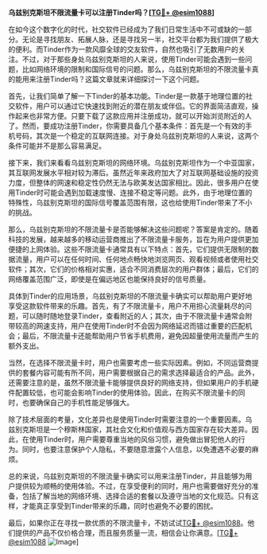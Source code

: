 **乌兹别克斯坦不限流量卡可以注册Tinder吗？[[TG💪+ @esim1088](https://t.me/s/esim1088)]**

在如今这个数字化的时代，社交软件已经成为了我们日常生活中不可或缺的一部分。无论是寻找朋友、拓展人脉，还是寻找另一半，社交平台都为我们提供了极大的便利。而Tinder作为一款风靡全球的交友软件，自然也吸引了无数用户的关注。不过，对于那些身处乌兹别克斯坦的人来说，使用Tinder可能会遇到一些问题，比如网络环境的限制和国际信号的问题。那么，乌兹别克斯坦的不限流量卡真的能用来注册Tinder吗？这篇文章就来详细探讨一下这个问题。

首先，让我们简单了解一下Tinder的基本功能。Tinder是一款基于地理位置的社交软件，用户可以通过它快速找到附近的潜在朋友或伴侣。它的界面简洁直观，操作起来也非常方便。只要下载了这款应用并注册成功，就可以开始浏览附近的人了。然而，要成功注册Tinder，你需要具备几个基本条件：首先是一个有效的手机号码，其次是一个稳定的互联网连接。对于身处乌兹别克斯坦的人来说，这两个条件可能并不是那么容易满足。

接下来，我们来看看乌兹别克斯坦的网络环境。乌兹别克斯坦作为一个中亚国家，其互联网发展水平相对较为滞后。虽然近年来政府加大了对互联网基础设施的投资力度，但整体的网速和稳定性仍然无法与欧美发达国家相比。因此，很多用户在使用Tinder时可能会遇到加载速度慢、连接不稳定等问题。此外，由于地理位置的特殊性，乌兹别克斯坦的国际信号覆盖范围有限，这也给使用Tinder带来了不小的挑战。

那么，乌兹别克斯坦的不限流量卡是否能够解决这些问题呢？答案是肯定的。随着科技的发展，越来越多的移动运营商推出了不限流量卡服务，旨在为用户提供更加便捷的上网体验。这些不限流量卡通常具有以下特点：首先，它们提供无限制的数据流量，用户可以在任何时间、任何地点畅快地浏览网页、观看视频或者使用社交软件；其次，它们的价格相对实惠，适合不同消费层次的用户群体；最后，它们的网络覆盖范围广泛，即使是在偏远地区也能保持良好的信号质量。

具体到Tinder的应用场景，乌兹别克斯坦的不限流量卡确实可以帮助用户更好地享受这款软件带来的乐趣。首先，有了不限流量卡，用户不用担心流量耗尽的问题，可以随时随地登录Tinder，查看附近的人；其次，由于不限流量卡通常会附带较高的网速支持，用户在使用Tinder时不会因为网络延迟而错过重要的匹配机会；最后，不限流量卡还能帮助用户节省手机费用，避免因超量使用流量而产生的额外支出。

当然，在选择不限流量卡时，用户也需要考虑一些实际因素。例如，不同运营商提供的套餐内容可能有所不同，用户需要根据自己的需求选择最适合的产品。此外，还需要注意的是，虽然不限流量卡能够提供良好的网络支持，但如果用户的手机硬件配置较低，也可能会影响Tinder的使用体验。因此，在购买不限流量卡的同时，也要确保自己的手机性能足够强大。

除了技术层面的考量，文化差异也是使用Tinder时需要注意的一个重要因素。乌兹别克斯坦是一个穆斯林国家，其社会文化和价值观与西方国家存在较大差异。因此，在使用Tinder时，用户需要尊重当地的风俗习惯，避免做出冒犯他人的行为。同时，也要注意保护个人隐私，不要随意泄露个人信息，以免遭遇不必要的麻烦。

总的来说，乌兹别克斯坦的不限流量卡确实可以用来注册Tinder，并且能够为用户提供较为顺畅的使用体验。不过，在享受便利的同时，用户也需要做好充分的准备，包括了解当地的网络环境、选择合适的套餐以及遵守当地的文化规范。只有这样，才能真正享受到Tinder带来的乐趣，同时也避免不必要的困扰。

最后，如果你正在寻找一款优质的不限流量卡，不妨试试[TG💪+ @esim1088](https://t.me/s/esim1088)。他们提供的产品不仅价格合理，而且服务质量一流，相信会让你满意。[[TG💪+ @esim1088](https://t.me/s/esim1088) ![Image](https://i.postimg.cc/4NQfJmqS/Snipaste-2025-05-13-00-14-12.png)]